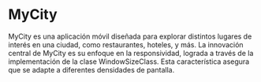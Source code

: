 # MyCity
MyCity es una aplicación móvil diseñada para explorar distintos lugares de interés en una ciudad, como restaurantes, hoteles, y más. La innovación central de MyCity es su enfoque en la responsividad, lograda a través de la implementación de la clase WindowSizeClass. Esta característica asegura que se adapte a diferentes densidades de pantalla.
